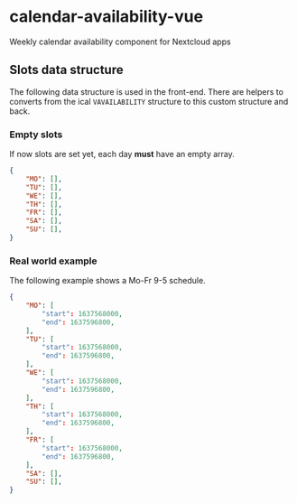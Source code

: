 # calendar-availability-vue
Weekly calendar availability component for Nextcloud apps

## Slots data structure

The following data structure is used in the front-end. There are helpers to converts from the ical `VAVAILABILITY` structure to this custom structure and back.

### Empty slots

If now slots are set yet, each day **must** have an empty array.

```json
{
    "MO": [],
    "TU": [],
    "WE": [],
    "TH": [],
    "FR": [],
    "SA": [],
    "SU": [],
}
```

### Real world example

The following example shows a Mo-Fr 9-5 schedule.

```json
{
    "MO": [
        "start": 1637568000,
        "end": 1637596800,
    ],
    "TU": [
        "start": 1637568000,
        "end": 1637596800,
    ],
    "WE": [
        "start": 1637568000,
        "end": 1637596800,
    ],
    "TH": [
        "start": 1637568000,
        "end": 1637596800,
    ],
    "FR": [
        "start": 1637568000,
        "end": 1637596800,
    ],
    "SA": [],
    "SU": [],
}
```

